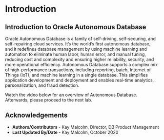 # Introduction #

## Introduction to Oracle Autonomous Database ##
Oracle Autonomous Database is a family of self-driving, self-securing, and self-repairing cloud services. It’s the world’s first autonomous database, and it redefines database management by using machine learning and automation to eliminate human labor, human error, and manual tuning, reducing cost and complexity and ensuring higher reliability, security, and more operational efficiency. Autonomous Database supports a complex mix of high-performance transactions, including reporting, batch, Internet of Things (IoT), and machine learning in a single database. This simplifies application development and deployment and enables real-time analytics, personalization, and fraud detection.

Watch the video below for an overview of Autonomous Database.  Afterwards, please proceed to the next lab.

[](youtube:2HsVShulgx8)


## Acknowledgements

- **Authors/Contributors** - Kay Malcolm, Director, DB Product Management
- **Last Updated By/Date** - Kay Malcolm, October 2020


